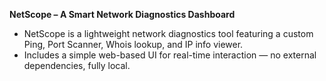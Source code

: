 **NetScope – A Smart Network Diagnostics Dashboard**  

- NetScope is a lightweight network diagnostics tool featuring a custom Ping, Port Scanner, Whois lookup, and IP info viewer.  
- Includes a simple web-based UI for real-time interaction — no external dependencies, fully local.